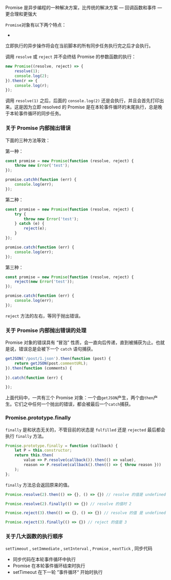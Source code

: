 Promise 是异步编程的一种解决方案，比传统的解决方案 — 回调函数和事件 — 更合理和更强大

`Promise`对象有以下两个特点：

- ​




立即执行的异步操作将会在当前脚本的所有同步任务执行完之后才会执行。



调用 `resolve` 或 `reject` 并不会终结 Promise 的参数函数的执行：

```javascript
new Promise((resolve, reject) => {
    resolve(1);
    console.log(2);
}).then(r => {
    console.log(r);
});
```

调用 `resolve(1)` 之后，后面的 `console.log(2)` 还是会执行，并且会首先打印出来。这是因为立即 resolved 的 Promise 是在本轮事件循环的末尾执行，总是晚于本轮事件循环的同步任务。



### 关于 Promise 内部抛出错误

下面的三种方法等效：

第一种：

```javascript
const promise = new Promise(function (resolve, reject) {
    throw new Error('test');
});

promise.catchh(function (err) {
    console.log(err);
});
```

第二种：

```javascript
const promise = new Promise(function (resolve, reject) {
    try {
        throw new Error('test');
    } catch (e) {
        reject(e);
    }
});

promise.catch(function (err) {
    console.log(err);
});
```

第三种：

```javascript
const promise = new Promise(function (resolve, reject) {
    reject(new Error('test'));
});

promise.catch(function (err) {
    console.log(err);
});
```

`reject` 方法的左右，等同于抛出错误。



### 关于 Promise 内部抛出错误的处理

Promise 对象的错误具有 “冒泡” 性质，会一直向后传递，直到被捕获为止。也就是说，错误总是会被下一个 `catch` 语句捕获。

```javascript
getJSON('/post/1.json').then(function (post) {
    return getJSON(post.commentURL);
}).then(function (comments) {
    
}).catch(function (err) {
    
});
```

上面代码中，一共有三个 Promise 对象：一个由`getJSON`产生，两个由`then`产生。它们之中任何一个抛出的错误，都会被最后一个`catch`捕获。

### Promise.prototype.finally

`finally` 是和状态无关的，不管目前的状态是 `fulfilled` 还是 `rejected` 最后都会执行 `finally` 方法。

```javascript
Promise.prototype.finally = function (callback) {
    let P = this.constructor;
    return this.then(
    	value => P.resolve(callback()).then(() => value),
        reason => P.resolve(callback().then(() => { throw reason }))
    );
};
```

`finally` 方法总会返回原来的值。

```javascript
Promise.resolve(2).then(() => {}, () => {}) // resolve 的值是 undefined

Promise.resolve(2).finally(() => {}) // resolve 的值时 2

Promise.reject(3).then(() => {}, () => {}) // resolve 的值 是 undefined

Promise.reject(3).finally(() => {}) // reject 的值是 3
```



### 



### 关于几大函数的执行顺序

`setTimeout` , `setImmediate` , `setInterval` , `Promise` , `nextTick` , 同步代码

- 同步代码在本轮事件循环中执行
- Promise 在本轮事件循环结束时执行
- setTimeout 在下一轮 ”事件循环“ 开始时执行